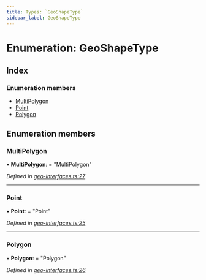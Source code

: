 ```yaml
---
title: Types: `GeoShapeType`
sidebar_label: GeoShapeType
---
```


# Enumeration: GeoShapeType

## Index

### Enumeration members

* [MultiPolygon](geoshapetype.md#multipolygon)
* [Point](geoshapetype.md#point)
* [Polygon](geoshapetype.md#polygon)

## Enumeration members

###  MultiPolygon

• **MultiPolygon**: = "MultiPolygon"

*Defined in [geo-interfaces.ts:27](https://github.com/terascope/teraslice/blob/b843209f9/packages/types/src/geo-interfaces.ts#L27)*

___

###  Point

• **Point**: = "Point"

*Defined in [geo-interfaces.ts:25](https://github.com/terascope/teraslice/blob/b843209f9/packages/types/src/geo-interfaces.ts#L25)*

___

###  Polygon

• **Polygon**: = "Polygon"

*Defined in [geo-interfaces.ts:26](https://github.com/terascope/teraslice/blob/b843209f9/packages/types/src/geo-interfaces.ts#L26)*
